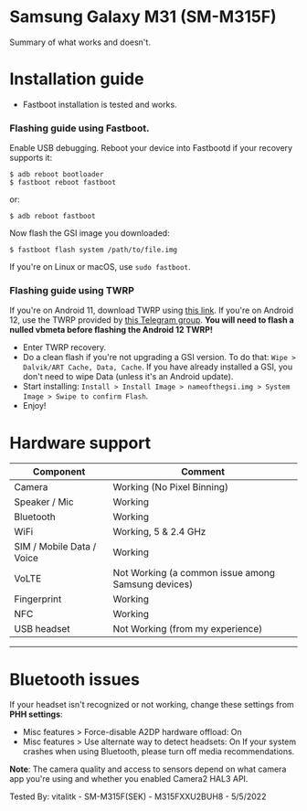 # Samsung Galaxy M31 (SM-M315F)
Summary of what works and doesn't.
# Installation guide
* Fastboot installation is tested and works.
### Flashing guide using Fastboot.
Enable USB debugging. Reboot your device into Fastbootd if your recovery supports it:
  ```
  $ adb reboot bootloader
  $ fastboot reboot fastboot
  ```
or:
  ```
  $ adb reboot fastboot
  ```
Now flash the GSI image you downloaded:
  ```
  $ fastboot flash system /path/to/file.img
  ```
If you're on Linux or macOS, use `sudo fastboot`.
### Flashing guide using TWRP
If you're on Android 11, download TWRP using [this link](https://github.com/soulr344/android_device_samsung_m31). If you're on Android 12, use the TWRP provided by [this Telegram group](https://t.me/galaxym31development). **You will need to flash a nulled vbmeta before flashing the Android 12 TWRP!**
* Enter TWRP recovery.
* Do a clean flash if you're not upgrading a GSI version. To do that: `Wipe > Dalvik/ART Cache, Data, Cache`. If you have already installed a GSI, you don't need to wipe Data (unless it's an Android update).
* Start installing: `Install > Install Image > nameofthegsi.img > System Image > Swipe to confirm Flash`.
* Enjoy!
# Hardware support

| Component                 |      Comment                                              |
|---------------------------|-----------------------------------------------------------|
| Camera                    | Working  (No Pixel Binning)                               |
| Speaker / Mic             | Working                                                   |
| Bluetooth                 | Working                                                   |
| WiFi                      | Working, 5 & 2.4 GHz                                      |
| SIM / Mobile Data / Voice | Working                                                   |
| VoLTE                     | Not Working (a common issue among Samsung devices)        |
| Fingerprint               | Working                                                   |
| NFC                       | Working                                                   |
| USB headset               | Not Working (from my experience)                          |
---
# Bluetooth issues
If your headset isn't recognized or not working, change these settings from **PHH settings**:
* Misc features > Force-disable A2DP hardware offload: On
* Misc features > Use alternate way to detect headsets: On
If your system crashes when using Bluetooth, please turn off media recommendations. 

**Note**: The camera quality and access to sensors depend on what camera app you're using and whether you enabled Camera2 HAL3 API.

Tested By: vitalitk - SM-M315F(SEK) - M315FXXU2BUH8 - 5/5/2022